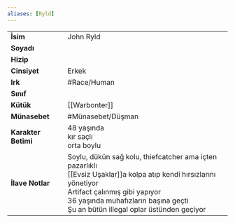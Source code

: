 ```yaml
---  
aliases: [Ryld]  
---  
```

|  |  |  
|---|---|  
| **İsim** | John Ryld|  
| **Soyadı** | |  
| **Hizip** | |  
| **Cinsiyet** | Erkek|  
| **Irk** | #Race/Human|  
| **Sınıf** | |  
| **Kütük** | [[Warbonter]]|  
| **Münasebet** | #Münasebet/Düşman|  
| **Karakter Betimi** | 48 yaşında<br>kır saçlı<br>orta boylu|  
| **İlave Notlar** | Soylu, dükün sağ kolu, thiefcatcher ama içten pazarlıklı<br>[[Evsiz Uşaklar]]a kolpa atıp kendi hırsızlarını yönetiyor<br>Artifact çalınmış gibi yapıyor<br>36 yaşında muhafızların başına geçti<br>Şu an bütün illegal oplar üstünden geçiyor|  
